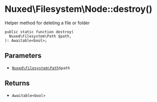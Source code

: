# Nuxed\\Filesystem\\Node::destroy()




Helper method for deleting a file or folder




``` Hack
public static function destroy(
  Nuxed\Filesystem\Path $path,
): Awaitable<bool>;
```




## Parameters




+ [` Nuxed\Filesystem\Path `](<class.Nuxed.Filesystem.Path.md>)`` $path ``




## Returns




* ` Awaitable<bool> `